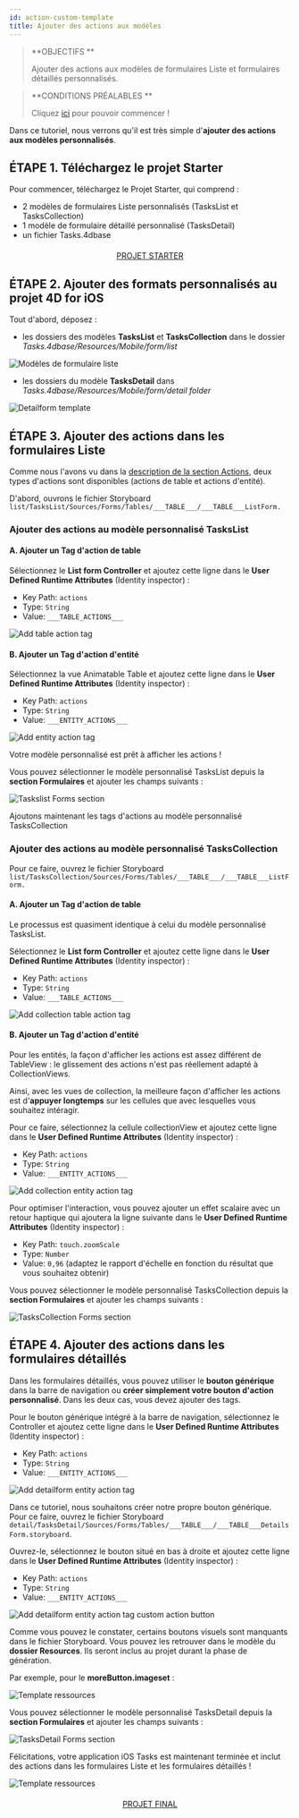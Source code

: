 ```yaml
---
id: action-custom-template
title: Ajouter des actions aux modèles
---
```


> **OBJECTIFS **
> 
> Ajouter des actions aux modèles de formulaires Liste et formulaires détaillés personnalisés.


> **CONDITIONS PRÉALABLES **
> 
> Cliquez [ici](prerequisites.html) pour pouvoir commencer !


Dans ce tutoriel, nous verrons qu'il est très simple d'**ajouter des actions aux modèles personnalisés**.

## ÉTAPE 1. Téléchargez le projet Starter

Pour commencer, téléchargez le Projet Starter, qui comprend :

* 2 modèles de formulaires Liste personnalisés (TasksList et TasksCollection)
* 1 modèle de formulaire détaillé personnalisé (TasksDetail)
* un fichier Tasks.4dbase

<div markdown="1" style="text-align: center; margin-top: 20px; margin-bottom: 20px">

<a class="button"
href="https://github.com/4d-for-ios/tutorial-AddingActionToTemplates/archive/1dc5aecfbea62a9999d571cb1a956f1ef6983111.zip">PROJET STARTER</a>
</div>

## ÉTAPE 2. Ajouter des formats personnalisés au projet 4D for iOS

Tout d'abord, déposez :

* les dossiers des modèles **TasksList** et **TasksCollection** dans le dossier *Tasks.4dbase/Resources/Mobile/form/list*

![Modèles de formulaire liste](assets/en/actions/Listform-templates.png)

* les dossiers du modèle **TasksDetail** dans *Tasks.4dbase/Resources/Mobile/form/detail folder*

![Detailform template](assets/en/actions/Detailform-template.png)

## ÉTAPE 3. Ajouter des actions dans les formulaires Liste

Comme nous l'avons vu dans la [description de la section Actions](actions.html), deux types d'actions sont disponibles (actions de table et actions d'entité).

D'abord, ouvrons le fichier Storyboard `list/TasksList/Sources/Forms/Tables/___TABLE___/___TABLE___ListForm.`

### Ajouter des actions au modèle personnalisé TasksList

#### A. Ajouter un Tag d'action de table

Sélectionnez le **List form Controller** et ajoutez cette ligne dans le **User Defined Runtime Attributes** (Identity inspector) :

* Key Path: `actions`
* Type: `String`
* Value: `___TABLE_ACTIONS___`

![Add table action tag](assets/en/actions/Add-table-tag-taskslist.png)


#### B. Ajouter un Tag d'action d'entité

Sélectionnez la vue Animatable Table et ajoutez cette ligne dans le **User Defined Runtime Attributes** (Identity inspector) :

* Key Path: `actions`
* Type: `String`
* Value: `___ENTITY_ACTIONS___`

![Add entity action tag](assets/en/actions/Add-entity-tag-taskslist.png)

Votre modèle personnalisé est prêt à afficher les actions !

Vous pouvez sélectionner le modèle personnalisé TasksList depuis la **section Formulaires** et ajouter les champs suivants :

![Taskslist Forms section](assets/en/actions/listform-taskslist-forms-section.png)

Ajoutons maintenant les tags d'actions au modèle personnalisé TasksCollection

### Ajouter des actions au modèle personnalisé TasksCollection

Pour ce faire, ouvrez le fichier Storyboard `list/TasksCollection/Sources/Forms/Tables/___TABLE___/___TABLE___ListForm.`

#### A. Ajouter un Tag d'action de table

Le processus est quasiment identique à celui du modèle personnalisé TasksList.

Sélectionnez le **List form Controller** et ajoutez cette ligne dans le **User Defined Runtime Attributes** (Identity inspector) :

* Key Path: `actions`
* Type: `String`
* Value: `___TABLE_ACTIONS___`

![Add collection table action tag](assets/en/actions/Add-collection-table-tag-taskslist.png)

#### B. Ajouter un Tag d'action d'entité

Pour les entités, la façon d'afficher les actions est assez différent de TableView : le glissement des actions n'est pas réellement adapté à CollectionViews.

Ainsi, avec les vues de collection, la meilleure façon d'afficher les actions est d'**appuyer longtemps** sur les cellules que avec lesquelles vous souhaitez intéragir.

Pour ce faire, sélectionnez la cellule collectionView et ajoutez cette ligne dans le **User Defined Runtime Attributes** (Identity inspector) :

* Key Path: `actions`
* Type: `String`
* Value: `___ENTITY_ACTIONS___`

![Add collection entity action tag](assets/en/actions/Add-collection-entity-tag-taskslist.png)

Pour optimiser l'interaction, vous pouvez ajouter un effet scalaire avec un retour haptique qui ajoutera la ligne suivante dans le **User Defined Runtime Attributes** (Identity inspector) :

* Key Path: `touch.zoomScale`
* Type: `Number`
* Value: `0,96` (adaptez le rapport d'échelle en fonction du résultat que vous souhaitez obtenir)

Vous pouvez sélectionner le modèle personnalisé TasksCollection depuis la **section Formulaires** et ajouter les champs suivants :

![TasksCollection Forms section](assets/en/actions/listform-taskscollection-forms-section.png)


## ÉTAPE 4. Ajouter des actions dans les formulaires détaillés

Dans les formulaires détaillés, vous pouvez utiliser le **bouton générique** dans la barre de navigation ou **créer simplement votre bouton d'action personnalisé**. Dans les deux cas, vous devez ajouter des tags.

Pour le bouton générique intégré à la barre de navigation, sélectionnez le Controller et ajoutez cette ligne dans le **User Defined Runtime Attributes** (Identity inspector) :

* Key Path: `actions`
* Type: `String`
* Value: `___ENTITY_ACTIONS___`

![Add detailform entity action tag](assets/en/actions/Detail-form-action-navigationBar.png)

Dans ce tutoriel, nous souhaitons créer notre propre bouton générique. Pour ce faire, ouvrez le fichier Storyboard `detail/TasksDetail/Sources/Forms/Tables/___TABLE___/___TABLE___DetailsForm.storyboard`.

Ouvrez-le, sélectionnez le bouton situé en bas à droite et ajoutez cette ligne dans le **User Defined Runtime Attributes** (Identity inspector) :

* Key Path: `actions`
* Type: `String`
* Value: `___ENTITY_ACTIONS___`

![Add detailform entity action tag custom action button](assets/en/actions/Detail-form-action-custom-action-Button.png)

Comme vous pouvez le constater, certains boutons visuels sont manquants dans le fichier Storyboard. Vous pouvez les retrouver dans le modèle du **dossier Resources**. Ils seront inclus au projet durant la phase de génération.

Par exemple, pour le **moreButton.imageset** :

![Template ressources](assets/en/actions/Template-Ressources.png)

Vous pouvez sélectionner le modèle personnalisé TasksDetail depuis la **section Formulaires** et ajouter les champs suivants :

![TasksDetail Forms section](assets/en/actions/detailform-forms-section.png)

Félicitations, votre application iOS Tasks est maintenant terminée et inclut des actions dans les formulaires Liste et les formulaires détaillés !

![Template ressources](assets/en/actions/ListForm-entity-action-tableview.png)

<div markdown="1" style="text-align: center; margin-top: 20px; margin-bottom: 20px">

<a class="button"
href="https://github.com/4d-for-ios/tutorial-AddingActionToTemplates/releases/latest/download/tutorial-AddingActionToTemplates.zip">PROJET FINAL</a>
</div>

